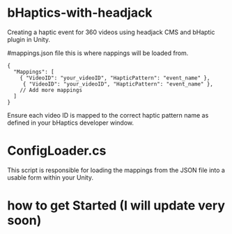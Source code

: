 # bHaptics-with-headjack
Creating a haptic event for 360 videos using headjack CMS and bHaptic plugin in Unity.

#mappings.json file
this is where nappings will be loaded from.
```
{
  "Mappings": [
    { "VideoID": "your_videoID", "HapticPattern": "event_name" },
     { "VideoID": "your_videoID", "HapticPattern": "event_name" },
    // Add more mappings
  ]
}
```
Ensure each video ID is mapped to the correct haptic pattern name as defined in your bHaptics developer window.

# ConfigLoader.cs
This script is responsible for loading the mappings from the JSON file into a usable form within your Unity.

# how to get Started (I will update very soon)
